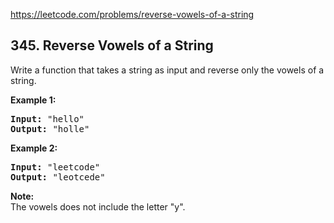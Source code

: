 https://leetcode.com/problems/reverse-vowels-of-a-string

## 345. Reverse Vowels of a String

<div><p>Write a function that takes a string as input and reverse only the vowels of a string.</p>
<p><strong>Example 1:</strong></p>
<pre><strong>Input: </strong><span id="example-input-1-1">"hello"</span>
<strong>Output: </strong><span id="example-output-1">"holle"</span>
</pre>
<div>
<p><strong>Example 2:</strong></p>
<pre><strong>Input: </strong><span id="example-input-2-1">"leetcode"</span>
<strong>Output: </strong><span id="example-output-2">"leotcede"</span></pre>
</div>
<p><b>Note:</b><br/>
The vowels does not include the letter "y".</p>
<p> </p>
</div>
